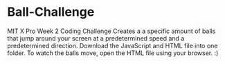 # Ball-Challenge
MIT X Pro Week 2 Coding Challenge 
Creates a a specific amount of balls that jump around your screen at a predetermined speed and a predetermined direction. 
Download the JavaScript and HTML file into one folder. To watch the balls move, open the HTML file using your browser. :) 
